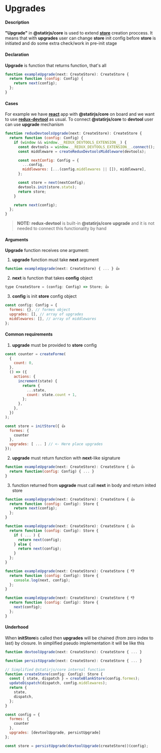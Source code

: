 # Upgrades

#### Description

**"Upgrade"** in **@statirjs/core** is used to extend [**store**](/content/core/store.md) creation proccess. It means that with **upgrades** user can change **store** init config before **store** is initiated and do some extra check/work in pre-init stage

#### Declaration

**Upgrade** is function that returns function, that's all

```js
function exampleUpgrade(next: CreateStore): CreateStore {
  return function (config: Config) {
    return next(config);
  };
}
```

#### Cases

For example we have [**react**](https://reactjs.org/) app with **@statirjs/core** on board and we want to use [**redux-devtool**](https://github.com/reduxjs/redux-devtools) as usual. To connect **@statirjs/core** to **devtool** user can use **upgrade** mechanism

```js
function reduxDevtoolsUpgrade(next: CreateStore): CreateStore {
  return function (config: Config) {
    if (window && window.__REDUX_DEVTOOLS_EXTENSION__) {
      const devtools = window.__REDUX_DEVTOOLS_EXTENSION__.connect();
      const middleware = createReduxDevtoolsMiddleware(devtools);

      const nextConfig: Config = {
        ...config,
        middlewares: [...(config.middlewares || []), middleware],
      };

      const store = next(nextConfig);
      devtools.init(store.state);
      return store;
    }

    return next(config);
  };
}
```

> **NOTE:** **redux-devtool** is built-in **@statirjs/core** **upgrade** and it is not needed to connect this functionality by hand

#### Arguments

**Upgrade** function receives one argument:

1. **upgrade** function must take **next** argument

```js
function exampleUpgrade(next: CreateStore) { ... } 👍
```

2. **next** is function that takes **config** object

```js
type CreateStore = (config: Config) => Store; 👍
```

3. **config** is init **store** config object

```js
const config: Config = {
  formes: {}, // formes object
  upgrades: [], // array of upgrades
  middlewares: [], // array of middlewares
};
```

#### Common requirements

1. **upgrade** must be provided to **store** config

```js
const counter = createForme(
  {
    count: 0,
  },
  () => ({
    actions: {
      increment(state) {
        return {
          ...state,
          count: state.count + 1,
        };
      },
    },
  })
);

const store = initStore({ 👍
  formes: {
    counter
  },
  upgrades: [ ... ] // <- Here place upgrades
});
```

2. **upgrade** must return function with **next**-like signature

```js
function exampleUpgrade(next: CreateStore): CreateStore { 👍
  return function(config: Config) { ... }
}
```

3. function returned from **upgrade** must call **next** in body and return inited store

```js
function exampleUpgrade(next: CreateStore): CreateStore { 👍
  return function (config: Config): Store {
    return next(config);
  };
}

function exampleUpgrade(next: CreateStore): CreateStore { 👍
  return function (config: Config): Store {
    if ( ... ) {
      return next(config);
    } else {
      return next(config);
    }
  };
}

function exampleUpgrade(next: CreateStore): CreateStore { 👎
  return function (config: Config): Store {
    console.log(next, config);
  };
}

function exampleUpgrade(next: CreateStore): CreateStore { 👎
  return function (config: Config): Store {
    next(config);
  };
}
```

#### Underhood

When **initStore**is called then **upgrades** will be chained (from zero index to last) by closure. In simplified pseudo implementation it will be like this

```js
function devtoolUpgrade(next: CreateStore): CreateStore { ... }

function persistUpgrade(next: CreateStore): CreateStore { ... }

// Simplified @statirjs/core internal function
function createStore(config: Config): Store {
  const { state, dispatch } = createBlankStore(config.formes);
  updateDispatch(dispatch, config.middlewares);
  return {
    state,
    dispatch,
  };
}

const config = {
  formes: {
    counter
  },
  upgrades: [devtoolUpgrade, persistUpgrade]
};

const store = persistUpgrade(devtoolUpgrade(createStore))(config);
```
